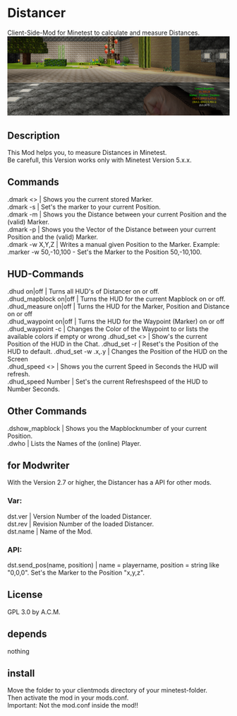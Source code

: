 # Distancer
Client-Side-Mod for Minetest to calculate and measure Distances.<br>
![Screenshot 1](screenshot.png)

## Description
This Mod helps you, to measure Distances in Minetest.<br>
Be carefull, this Version works only with Minetest Version 5.x.x.

## Commands
.dmark <> | Shows you the current stored Marker.<br>
.dmark -s | Set's the marker to your current Position.<br>
.dmark -m | Shows you the Distance between your current Position and the (valid) Marker.<br>
.dmark -p | Shows you the Vector of the Distance between your current Position and the (valid) Marker.<br>
.dmark -w X,Y,Z | Writes a manual given Position to the Marker. Example: .marker -w 50,-10,100 - Set's the Marker to the Position 50,-10,100.<br>

## HUD-Commands
.dhud on|off                | Turns all HUD's of Distancer on or off.<br>
.dhud_mapblock on|off       | Turns the HUD for the current Mapblock on or off.<br>
.dhud_measure on|off        | Turns the HUD for the Marker, Position and Distance on or off<br>
.dhud_waypoint on|off       | Turns the HUD for the Waypoint (Marker) on or off<br>
.dhud_waypoint -c <color>   | Changes the Color of the Waypoint to <color> or lists the available colors if empty or wrong
.dhud_set <>                | Show's the current Position of the HUD in the Chat.
.dhud_set -r                | Reset's the Position of the HUD to default.
.dhud_set -w .x,.y          | Changes the Position of the HUD on the Screen<br>
.dhud_speed <>              | Shows you the current Speed in Seconds the HUD will refresh.<br>
.dhud_speed Number          | Set's the current Refreshspeed of the HUD to Number Seconds.<br>

## Other Commands
.dshow_mapblock       | Shows you the Mapblocknumber of your current Position.<br>
.dwho                 | Lists the Names of the (online) Player.<br>

## for Modwriter
With the Version 2.7 or higher, the Distancer has a API for other mods.<br>

### Var:
dst.ver                 | Version Number of the loaded Distancer.<br>
dst.rev                 | Revision Number of the loaded Distancer.<br>
dst.name                | Name of the Mod.<br>

### API:
dst.send_pos(name, position)   | name = playername, position = string like "0,0,0". Set's the Marker to the Position "x,y,z".<br>

## License
GPL 3.0 by A.C.M.<br>

## depends
nothing<br>

## install 
Move the folder to your clientmods directory of your minetest-folder.<br>
Then activate the mod in your mods.conf.<br>
Important: Not the mod.conf inside the mod!!<br>
